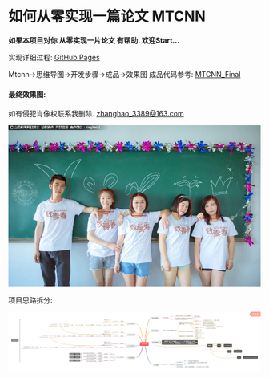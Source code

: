 # 如何从零实现一篇论文 MTCNN
**如果本项目对你 从零实现一片论文 有帮助. 欢迎Start...**

实现详细过程: [GitHub Pages](https://mrzhang3389.github.io/MTCNN/)

Mtcnn->思维导图->开发步骤->成品->效果图
成品代码参考: [MTCNN_Final](https://github.com/Mrzhang3389/MTCNN/tree/master/MtcnnFinal)  

#### 最终效果图:

如有侵犯肖像权联系我删除.  zhanghao_3389@163.com

![example](./MtcnnFinal/效果图.jpg)

项目思路拆分:

![MTCNN](Mtcnn_Step/参考资料/MTCNN.png)

